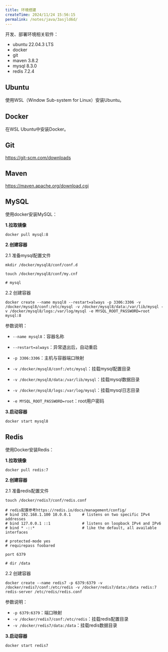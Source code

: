 ```yaml
---
title: 环境搭建
createTime: 2024/11/24 15:56:15
permalink: /notes/java/3asjld6d/
---
```

开发、部署环境相关软件：

- ubuntu 22.04.3 LTS
- docker
- git
- maven 3.8.2
- mysql 8.3.0
- redis 7.2.4

## Ubuntu

使用WSL（Window Sub-system for Linux）安装Ubuntu。

## Docker

在WSL Ubuntu中安装Docker。

## Git

https://git-scm.com/downloads

## Maven

https://maven.apache.org/download.cgi

## MySQL

使用docker安装MySQL：

**1.拉取镜像**

`docker pull mysql:8`

**2.创建容器**

2.1 准备mysql配置文件

`mkdir /docker/mysql8/conf/conf.d`

`touch /docker/mysql8/conf/my.cnf`

```
# mysql
```

2.2 创建容器

`docker create --name mysql8 --restart=always -p 3306:3306 -v /docker/mysql8/conf:/etc/mysql -v /docker/mysql8/data:/var/lib/mysql -v /docker/mysql8/logs:/var/log/mysql -e MYSQL_ROOT_PASSWORD=root mysql:8`

参数说明：

- `--name mysql8`：容器名称
- `--restart=always`：异常退出后，自动重启

- `-p 3306:3306`：主机与容器端口映射
- `-v /docker/mysql8/conf:/etc/mysql`：挂载mysql配置目录
- `-v /docker/mysql8/data:/var/lib/mysql`：挂载mysql数据目录
- `-v /docker/mysql8/logs:/var/log/mysql`：挂载mysql日志目录
- `-e MYSQL_ROOT_PASSWORD=root`：root用户密码

**3.启动容器**

`docker start mysql8`

## Redis

使用Docker安装Redis：

**1.拉取镜像**

`docker pull redis:7`

**2.创建容器**

2.1 准备redis配置文件

`touch /docker/redis7/conf/redis.conf`

```
# redis配置参考https://redis.io/docs/management/config/
# bind 192.168.1.100 10.0.0.1     # listens on two specific IPv4 addresses
# bind 127.0.0.1 ::1              # listens on loopback IPv4 and IPv6
# bind * -::*                     # like the default, all available interfaces

# protected-mode yes
# requirepass foobared

port 6379

# dir /data
```

2.2 创建容器

`docker create --name redis7 -p 6379:6379 -v /docker/redis7/conf:/etc/redis -v /docker/redis7/data:/data redis:7 redis-server /etc/redis/redis.conf`

参数说明：

- `-p 6379:6379`：端口映射
- `-v /docker/redis7/conf:/etc/redis`：挂载redis配置目录
- `-v /docker/redis7/data:/data`：挂载redis数据目录

**3.启动容器**

`docker start redis7`